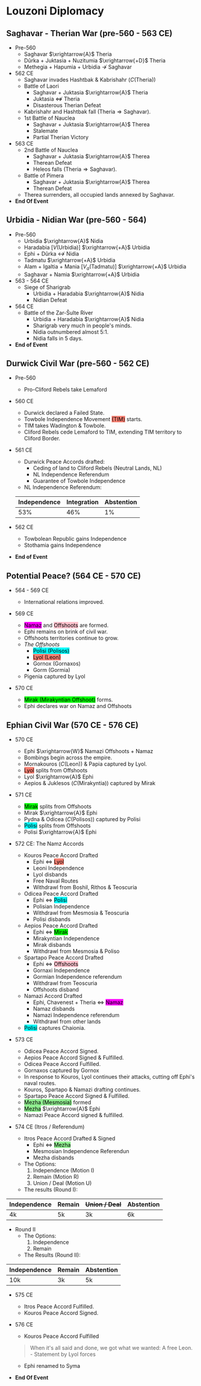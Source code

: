 # Louzoni Diplomacy

## Saghavar - Therian War (pre-560 - 563 CE)
* Pre-560
    - Saghavar $\xrightarrow{A}$ Theria
    - Dûrka + Juktasia + Nuzitumia $\xrightarrow{+D}$ Theria
    - Methegia + Hapumia + Urbidia $\not\rightarrow$ Saghavar
* 562 CE
    - Saghavar invades Hashtbak & Kabrishahr ($C(\text{Theria})$)
    - Battle of Laori
        - Saghavar + Juktasia $\xrightarrow{A}$ Theria
        - Juktasia $\not\Leftrightarrow$ Theria
        - Disasterous Therian Defeat
    - Kabrishahr and Hashtbak fall ($\text{Theria}\Rightarrow\text{Saghavar}$).
    - 1st Battle of Nauclea
        - Saghavar + Juktasia $\xrightarrow{A}$ Therea
        - Stalemate
        - Partial Therian Victory
* 563 CE
    - 2nd Battle of Nauclea
        - Saghavar + Juktasia $\xrightarrow{A}$ Therea
        - Therean Defeat
        - Heleos falls ($\text{Theria}\Rightarrow\text{Saghavar}$).
    - Battle of Pimera
        - Saghavar + Juktasia $\xrightarrow{A}$ Therea
        - Therean Defeat
    - Therea surrenders, all occupied lands annexed by Saghavar.
* **End Of Event**

## Urbidia - Nidian War (pre-560 - 564)
* Pre-560
    - Urbidia $\xrightarrow{A}$ Nidia
    - Haradabia [$V(\text{Urbidia})$] $\xrightarrow{+A}$ Urbidia
    - Ephi + Dûrka $\not\leftrightarrow$ Nidia
    - Tadmatu $\xrightarrow{+A}$ Urbidia
    - Alam + Igaltia + Mania [$V_a(\text{Tadmatu})$] $\xrightarrow{+A}$ Urbidia
    - Saghavar + Namia $\xrightarrow{+A}$ Urbidia
* 563 - 564 CE
    - Siege of Sharigrab
        - Urbidia + Haradabia $\xrightarrow{A}$ Nidia
        -  Nidian Defeat
* 564 CE
    - Battle of the Zar-Šulte River
        - Urbidia + Haradabia $\xrightarrow{A}$ Nidia
        - Sharigrab very much in people's minds.
        - Nidia outnumbered almost 5:1.
        - Nidia falls in 5 days.
* **End of Event**


## Durwick Civil War (pre-560 - 562 CE)
* Pre-560
    - Pro-Cliford Rebels take Lemaford

* 560 CE
    - Durwick declared a Failed State.
    - Towbole Independence Movement <mark style="background-color: salmon">(TIM)</mark> starts.
    - TIM takes Wadington & Towbole.
    - Cliford Rebels cede Lemaford to TIM, extending TIM territory to Cliford Border.

* 561 CE
    - Durwick Peace Accords drafted:
        - Ceding of land to Cliford Rebels (Neutral Lands, NL)
        - NL Independence Referendum
        - Guarantee of Towbole Independence
    - NL Independence Referendum:  

    | Independence | Integration | Abstention |
    |--------------|-------------|------------|
    | 53%          | 46%         | 1%         |

* 562 CE
    - Towbolean Republic gains Independence
    - Stothamia gains Independence

* **End of Event**

## Potential Peace? (564 CE - 570 CE)
* 564 - 569 CE
    - International relations improved.

* 569 CE
    - <mark style="background-color: magenta">Namaz</mark> and <mark style="background-color: pink">Offshoots</mark> are formed.
    - Ephi remains on brink of civil war.
    - Offshoots territories continue to grow.
    * *The Offshoots*
        - <mark style="background-color: cyan">Polisi (Polisos)</mark>
        - <mark style="background-color: salmon">Lyol (Leon)</mark>
        - Gornox (Gornaxos)
        - Gorm (Gormia)
    - Pigenia captured by Lyol

* 570 CE
    - <mark style="background-color: lime">Mirak (Mirakyntian Offshoot)</mark> forms.
    - Ephi declares war on Namaz and Offshoots

## Ephian Civil War (570 CE - 576 CE)
* 570 CE
    - Ephi $\xrightarrow{W}$ Namazi Offshoots + Namaz
    - Bombings begin across the empire.
    - Mornakouros ($C(\text{Leon})$) & Papia captured by Lyol.
    - <mark style="background-color: salmon">Lyol</mark> splits from Offshoots
    - Lyol $\xrightarrow{A}$ Ephi
    - Aepios & Juklesos ($C(\text{Mirakyntia})$) captured by Mirak

* 571 CE
    - <mark style="background-color: lime">Mirak</mark> splits from Offshoots
    - Mirak $\xrightarrow{A}$ Ephi
    - Pydna & Odicea ($C(\text{Polisos})$) captured by Polisi
    - <mark style="background-color: cyan">Polisi</mark> splits from Offshoots
    - Polisi $\xrightarrow{A}$ Ephi

* 572 CE: The Namz Accords
    - Kouros Peace Accord Drafted
        - Ephi $\Leftrightarrow$ <mark style="background-color: salmon">Lyol</mark>
        - Leoni Independence
        - Lyol disbands
        - Free Naval Routes
        - Withdrawl from Boshil, Rithos & Teoscuria
    - Odicea Peace Accord Drafted
        - Ephi $\Leftrightarrow$ <mark style="background-color: cyan">Polisi</mark>
        - Polisian Independence
        - Withdrawl from Mesmosia & Teoscuria
        - Polisi disbands
    - Aepios Peace Accord Drafted
        - Ephi $\Leftrightarrow$ <mark style="background-color: lime">Mirak</mark>
        - Mirakyntian Independence
        - Mirak disbands
        - Withdrawl from Mesmosia & Poliso
    - Spartapo Peace Accord Drafted
        - Ephi $\Leftrightarrow$ <mark style="background-color: pink">Offshoots</mark>
        - Gornaxi Independence
        - Gormian Independence referendum
        - Withdrawl from Teoscuria
        - Offshoots disband
    - Namazi Accord Drafted
        - Ephi, Chavenest + Theria $\Leftrightarrow$ <mark style="background-color: magenta">Namaz</mark>
        - Namaz disbands
        - Namazi Independence referendum
        - Withdrawl from other lands
    - <mark style="background-color: cyan">Polisi</mark> captures Chaionia.

* 573 CE
    - Odicea Peace Accord Signed.
    - Aepios Peace Accord Signed & Fulfilled.
    - Odicea Peace Accord Fulfilled.
    - Gornaxos captured by Gornox
    - In response to Kouros, Lyol continues their attacks, cutting off Ephi's naval routes.
    - Kouros, Spartapo & Namazi drafting continues.
    - Spartapo Peace Accord Signed & Fulfilled.
    - <mark style="background-color: lightgreen">Mezha (Mesmosia)</mark> formed
    - <mark style="background-color: lightgreen">Mezha</mark> $\xrightarrow{A}$ Ephi
    - Namazi Peace Accord signed & fulfilled.

* 574 CE (Itros / Referendum)
    - Itros Peace Accord Drafted & Signed
        - Ephi $\Leftrightarrow$ <mark style="background-color: lightgreen">Mezha</mark>
        - Mesmosian Independence Referendun
        - Mezha disbands
    - The Options:
        1. Independence (Motion I)
        2. Remain (Motion R)
        3. Union / Deal (Motion U)
    - The results (Round I):

| Independence | Remain | ~~Union / Deal~~ | Abstention |
|--------------|--------|--------------|------------|
| 4k | 5k | 3k | 6k |

* Round II
    - The Options:
        1. Independence
        2. Remain
    - The Results (Round II):

| Independence | Remain | Abstention |
|--------------|--------|------------|
| 10k | 3k | 5k |

* 575 CE
    - Itros Peace Accord Fulfilled.
    - Kouros Peace Accord Signed.

* 576 CE
    - Kouros Peace Accord Fulfilled
    > When it's all said and done, we got what we wanted: A free Leon. - Statement by Lyol forces
    - Ephi renamed to Syma

* **End Of Event**
